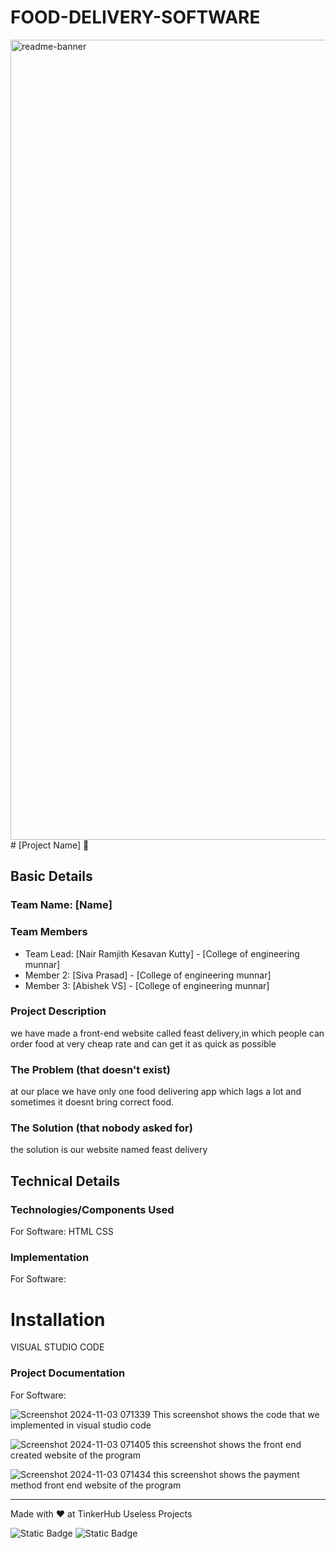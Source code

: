 # FOOD-DELIVERY-SOFTWARE
<img width="1280" alt="readme-banner" src="https://github.com/user-attachments/assets/35332e92-44cb-425b-9dff-27bcf1023c6c">
# [Project Name] 🎯


## Basic Details
### Team Name: [Name]


### Team Members
- Team Lead: [Nair Ramjith Kesavan Kutty] - [College of engineering munnar]
- Member 2: [Siva Prasad] - [College of engineering munnar]
- Member 3: [Abishek VS] - [College of engineering munnar]

### Project Description
we have made a front-end website called feast delivery,in which people can order food at very cheap rate and can get it as quick as possible

### The Problem (that doesn't exist)
at our place we have only one food delivering app which lags a lot and sometimes it doesnt bring correct food.

### The Solution (that nobody asked for)
the solution is our website named feast delivery

## Technical Details
### Technologies/Components Used
For Software:
HTML
CSS

### Implementation
For Software:
# Installation
VISUAL STUDIO CODE

### Project Documentation
For Software:

![Screenshot 2024-11-03 071339](https://github.com/user-attachments/assets/963a00a8-b350-453f-b4e2-607e8921041b)
This screenshot shows the code that we implemented in visual studio code

![Screenshot 2024-11-03 071405](https://github.com/user-attachments/assets/3aece553-3494-4b57-9259-1b33a89ce954)
this screenshot shows the front end created website of the program

![Screenshot 2024-11-03 071434](https://github.com/user-attachments/assets/aa40e31b-89f4-45b2-908c-6025f123c3e5)
this screenshot shows the payment method front end website of the program


---
Made with ❤️ at TinkerHub Useless Projects 

![Static Badge](https://img.shields.io/badge/TinkerHub-24?color=%23000000&link=https%3A%2F%2Fwww.tinkerhub.org%2F)
![Static Badge](https://img.shields.io/badge/UselessProject--24-24?link=https%3A%2F%2Fwww.tinkerhub.org%2Fevents%2FQ2Q1TQKX6Q%2FUseless%2520Projects)
